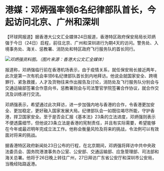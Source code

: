# 港媒：邓炳强率领6名纪律部队首长，今起访问北京、广州和深圳

【环球网报道】据香港大公文汇全媒体24日报道，香港特区政府保安局局长邓炳强于今日（24日）启程，前往北京、广州和深圳进行为期4天的访问。警务处、入境事务处、海关、惩教署、消防处和特区政府飞行服务队的首长同行。

![](https://inews.gtimg.com/om_bt/OFZ_kW9dWLs2TPgXQmd2u-GWjpe1r3TKfUZoEa0egptN0AA/1000)_邓炳强资料图。（图片来源：香港大公文汇全媒体）_

报道称，邓炳强临行前在香港机场表示，由于疫情关系，就任保安局长接近两年，此次是第一次有机会率领6名纪律部队首长到内地拜访。他说会就国家安全、跨境罪行、紧急救援，人才及货物往来作出报告及讨论，消防处及飞行服务队分别会与交通运输部签署合作意向书，惩教署则会与司法警官学院签署合作协议，就合作交流及训练进行交流。

邓炳强表示，希望通过此次拜访，进一步加强内地与香港的合作，令香港更加安全、更加稳定，更好融入国家发展大局。纪律部队会一如既往竭尽所能，守护香港，捍卫国家安全。至于是否会汇报《基本法》23条的立法进度，邓炳强则表示不便透露细节，但他说23条立法是香港的宪制责任，并且有实际需要，希望能够在今年或最迟明年完成立法工作。他称会衡量风险及将来的挑战，令法例可以有效面对将来的挑战。

据香港特区政府新闻处23日公布的行程，在北京期间，邓炳强将拜访中共中央政法委员会、国务院港澳事务办公室、公安部、交通运输部、应急管理部、司法部和海关总署。他将于26日晚上转往广州，27日拜访广东省公安厅和深圳市公安局，当晚经陆路返港。

